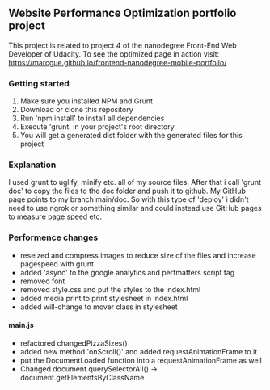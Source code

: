 ## Website Performance Optimization portfolio project

This project is related to project 4 of the nanodegree Front-End Web Developer of Udacity.
To see the optimized page in action visit: https://marcgue.github.io/frontend-nanodegree-mobile-portfolio/

### Getting started
1. Make sure you installed NPM and Grunt
2. Download or clone this repository
3. Run 'npm install' to install all dependencies
4. Execute 'grunt' in your project's root directory
5. You will get a generated dist folder with the generated files for this project

### Explanation
I used grunt to uglify, minify etc. all of my source files. After that i call 'grunt doc' to copy the files to the doc folder 
and push it to github. My GitHub page points to my branch main/doc. So with this type of 'deploy' i didn't need to use ngrok or something similar and could instead use GitHub pages to measure page speed etc.

### Performence changes
* reseized and compress images to reduce size of the files and increase pagespeed with grunt
* added 'async' to the google analytics and perfmatters script tag
* removed font
* removed style.css and put the styles to the index.html
* added media print to print stylesheet in index.html
* added will-change to mover class in stylesheet

#### main.js
* refactored changedPizzaSizes()
* added new method 'onScroll()' and added requestAnimationFrame to it
* put the DocumentLoaded function into a requestAnimationFrame as well
* Changed document.querySelectorAll() -> document.getElementsByClassName